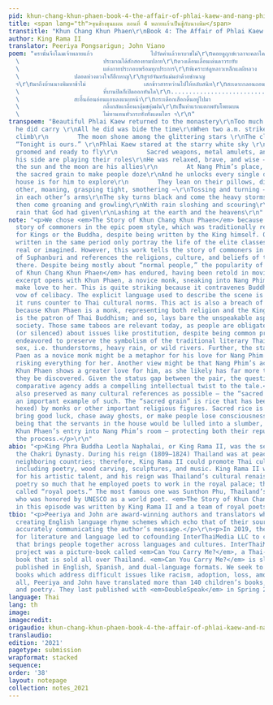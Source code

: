 ```yaml
---
pid: khun-chang-khun-phaen-book-4-the-affair-of-phlai-kaew-and-nang-phim
title: <span lang="th">ขุนช้างขุนแผน ตอนที่ 4 พลายแก้วเป็นชู้กับนางพิม</span>
transtitle: "Khun Chang Khun Phaen\r\nBook 4: The Affair of Phlai Kaew and Nang Phim"
author: King Rama II
translator: Peeriya Pongsarigun; John Viano
poem: "ครานั้นจึงโฉมเจ้าพลายแก้ว                ไปวัดคํ่าแล้วหาบวชไม่\r\nคอยดูฤกษ์เวลาจะคลาไคล
  \                       ประมาณได้สักสองยามปลาย\r\nดวงเดือนเลื่อนเด่นดาวระยับ                ยืนขยับเพ่งพิศเมฆฉาย\r\nช่วงขาวดุจดาวประกายพราย
  \                       แต่งกายประกอบพร้อมทุกประการ\r\nพิเคราะห์ดูหลาวเหล็กแลผีหลวง
  \               ปลอดห่วงดวงใจก็ฮึกหาญ\r\nสูรย์จันทร์แม่นยำด้วยชำนาญ                        ย่างเท้าก้าวผ่านไปตามทิศ
  ฯ\r\nมาถึงบ้านนางพิมหาช้าไม่                เสกข้าวสารหว่านไปให้หลับสนิท\r\nสะเดาะกลอนถอนลั่นทุกชั้นชิด
  \                       ที่บานปิดก็เปิดออกทันใด\r\n.......................................................................................\r\nเอนอิงพิงประทับลงกับหมอน
  \               สะอื้นอ้อนอ่อนแอบลงแนบหน้า\r\nกระเดือกเสือกดิ้นอยู่ไปมา                        เกิดมหาเมฆมืดโพยมบน\r\nฮือฮืออื้อเสียงพายุพัด
  \                       กลิ้งกลัดเกลื่อนกลุ้มชอุ่มฝน\r\nเป็นห่าแรกแตกพยับโพยมบน
  \                       ไม่ทานทนทั่วกระทั่งทั้งแดนไตร ฯ\r\n"
transpoem: "Beautiful Phlai Kaew returned to the monastery\r\nToo much burden of affection,
  he did carry \r\nAll he did was bide the time\r\nWhen two a.m. strikes, he will
  climb\r\n        The moon shone among the glittering stars \r\nThe clouds are shifting;
  “Tonight is ours.” \r\nPhlai Kaew stared at the starry white sky \r\nHe was well
  groomed and ready to fly\r\n        Sacred weapons, metal amulets, and Royal souls\r\nAt
  his side are playing their roles\r\nHe was relaxed, brave, and wise —\r\nKnowing
  the sun and the moon are his allies\r\n        At Nang Phim’s place, there he goes\r\nSowing
  the sacred grain to make people doze\r\nAnd he unlocks every single door\r\nThe
  house is for him to explore\r\n        They lean on their pillows, discovering \r\nEach
  other, moaning, grasping tight, smothering —\r\nTossing and turning — struggling
  in each other’s arms\r\nThe sky turns black and come the heavy storms\r\n        Which
  then come groaning and growling\r\nWith rain sloshing and scouring\r\nLike the first
  rain that God had given\r\nLashing at the earth and the heavens\r\n"
note: "<p>We chose <em>The Story of Khun Chang Khun Phaen</em> because it tells the
  story of commoners in the epic poem style, which was traditionally reserved only
  for Kings or the Buddha, despite being written by the King himself. Other works
  written in the same period only portray the life of the elite classes and royalty,
  real or imagined. However, this work tells the story of commoners in the small province
  of Suphanburi and references the religions, culture, and beliefs of the non-elite
  there. Despite being mostly about “normal people,” the popularity of <em>The Story
  of Khun Chang Khun Phaen</em> has endured, having been retold in movie and TV formats.</p>\r\n<p>The
  excerpt opens with Khun Phaen, a novice monk, sneaking into Nang Phim’s room to
  make love to her. This is quite striking because it contravenes Buddhist monks’
  vow of celibacy. The explicit language used to describe the scene is shocking because
  it runs counter to Thai cultural norms. This act is also a breach of public trust
  because Khun Phaen is a monk, representing both religion and the King, as the monarchy
  is the patron of Thai Buddhism; and so, lays bare the unspeakable aspects of Thai
  society. Those same taboos are relevant today, as people are obligated to be silent
  (or silenced) about issues like prostitution, despite being common practice.</p>\r\n<p>We
  endeavored to preserve the symbolism of the traditional literary Thai idioms for
  sex, i.e. thunderstorms, heavy rain, or wild rivers. Further, the status of Khun
  Paen as a novice monk might be a metaphor for his love for Nang Phim since he is
  risking everything for her. Another view might be that Nang Phim’s acceptance of
  Khun Phaen shows a greater love for him, as she likely has far more to lose should
  they be discovered. Given the status gap between the pair, the question of their
  comparative agency adds a compelling intellectual twist to the tale.</p>\r\n<p>We
  also preserved as many cultural references as possible — the “sacred grain” being
  an important example of such. The “sacred grain” is rice that has been blessed (or
  hexed) by monks or other important religious figures. Sacred rice is believed to
  bring good luck, chase away ghosts, or make people lose consciousness — the implication
  being that the servants in the house would be lulled into a slumber, unaware of
  Khun Phaen’s entry into Nang Phim’s room — protecting both their reputations in
  the process.</p>\r\n"
abio: "<p>King Phra Buddha Leotla Naphalai, or King Rama II, was the second king of
  the Chakri Dynasty. During his reign (1809–1824) Thailand was at peace with its
  neighboring countries; therefore, King Rama II could promote Thai culture and arts
  including poetry, wood carving, sculptures, and music. King Rama II was best known
  for his artistic talent, and his reign was Thailand’s cultural renaissance. He loved
  poetry so much that he employed poets to work in the royal palace; those poets were
  called “royal poets.” The most famous one was Sunthon Phu, Thailand’s Shakespeare,
  who was honored by UNESCO as a world poet. <em>The Story of Khun Chang Khun Phaen</em>
  in this episode was written by King Rama II and a team of royal poets.</p>"
tbio: "<p>Peeriya and John are award-winning authors and translators who excel in
  creating English language rhyme schemes which echo that of their sources, while
  accurately communicating the author’s message.</p>\r\n<p>In 2019, their passion
  for literature and language led to cofounding InterThaiMedia LLC to create media
  that brings people together across languages and cultures. InterThaiMedia’s first
  project was a picture-book called <em>Can You Carry Me?</em>, a Thai-English children’s
  book that is sold all over Thailand. <em>Can You Carry Me?</em> is slated to be
  published in English, Spanish, and dual-language formats. We seek to publish children’s
  books which address difficult issues like racism, adoption, loss, among others.</p>\r\n<p>In
  all, Peeriya and John have translated more than 140 children’s books, song lyrics,
  and poetry. They last published with <em>DoubleSpeak</em> in Spring 2020.</p>"
language: Thai
lang: th
image:
imagecredit:
origaudio: khun-chang-khun-phaen-book-4-the-affair-of-phlai-kaew-and-nang-phim_orig.mp3
translaudio:
edition: '2021'
pagetype: submission
wrapformat: stacked
sequence:
order: '38'
layout: notepage
collection: notes_2021
---
```

